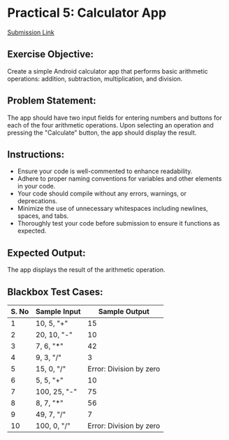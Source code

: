# Practical 5: Calculator App

[Submission Link](https://github.com/akhilManipal/calculatorApp)

## Exercise Objective:
Create a simple Android calculator app that performs basic arithmetic operations: addition, subtraction, multiplication, and division.

## Problem Statement:
The app should have two input fields for entering numbers and buttons for each of the four arithmetic operations. Upon selecting an operation and pressing the "Calculate" button, the app should display the result.

## Instructions:
- Ensure your code is well-commented to enhance readability.
- Adhere to proper naming conventions for variables and other elements in your code.
- Your code should compile without any errors, warnings, or deprecations.
- Minimize the use of unnecessary whitespaces including newlines, spaces, and tabs.
- Thoroughly test your code before submission to ensure it functions as expected.

## Expected Output:
The app displays the result of the arithmetic operation.

## Blackbox Test Cases:

|S. No |	Sample Input  | Sample Output |
|------|------|------|
|1 |	10, 5, "+" |	15 |
|2 |	20, 10, "-" |	10 |
|3 |	7, 6, "*" |	42 |
|4 |	9, 3, "/" |	3 |
|5 |	15, 0, "/" |	Error: Division by zero |
|6 |	5, 5, "+" |	10 |
|7 |	100, 25, "-" |	75 |
|8 |	8, 7, "*" |	56 |
|9 |	49, 7, "/" |	7 |
|10 |	100, 0, "/" |	Error: Division by zero |

